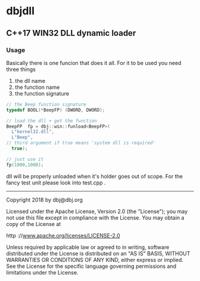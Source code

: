 # dbjdll

## C++17 WIN32 DLL dynamic loader

### Usage

Basically there is one funcion that does it all. For it to be used you need 
three things

1. the dll name 
2. the function name
3. the function signature

```cpp
// the Beep function signature
typedef BOOL(*BeepFP) (DWORD, DWORD);

// load the dll + get the function
BeepFP  fp = dbj::win::funload<BeepFP>(
  L"kernel32.dll", 
  L"Beep", 
// third argument if true means 'system dll is required' 
  true);

// just use it
fp(1000,1000);
```
dll will be properly unloaded when it's holder goes out of scope.
For the fancy test unit please look into test.cpp .
<hr/>
Copyright 2018 by dbj@dbj.org

Licensed under the Apache License, Version 2.0 (the "License");
you may not use this file except in compliance with the License.
You may obtain a copy of the License at

http ://www.apache.org/licenses/LICENSE-2.0

Unless required by applicable law or agreed to in writing, software
distributed under the License is distributed on an "AS IS" BASIS,
WITHOUT WARRANTIES OR CONDITIONS OF ANY KIND, either express or implied.
See the License for the specific language governing permissions and
limitations under the License.
